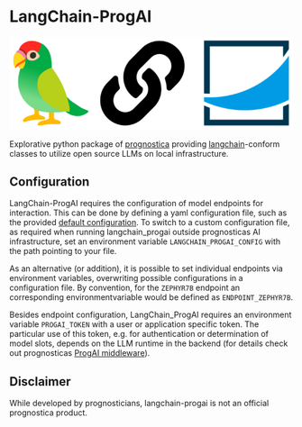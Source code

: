 # LangChain-ProgAI

![langchain_progai](.img/langchain_progai.png)

Explorative python package of [prognostica](https://www.prognostica.de/de/) providing [langchain](https://github.com/langchain-ai/langchain/tree/master)-conform classes to utilize open source LLMs on local infrastructure.


## Configuration

LangChain-ProgAI requires the configuration of model endpoints for interaction. This can be done by defining a yaml configuration file, such as the provided [default configuration](langchain_progai/config/default_config.yaml). To switch to a custom configuration file, as required when running langchain_progai outside prognosticas AI infrastructure, set an environment variable `LANGCHAIN_PROGAI_CONFIG` with the path pointing to your file.

As an alternative (or addition), it is possible to set individual endpoints via environment variables, overwriting possible configurations in a configuration file. By convention, for the `ZEPHYR7B` endpoint an corresponding environmentvariable would be defined as `ENDPOINT_ZEPHYR7B`.

Besides endpoint configuration, LangChain_ProgAI requires an environment variable `PROGAI_TOKEN` with a user or application specific token. The particular use of this token, e.g. for authentication or determination of model slots, depends on the LLM runtime in the backend (for details check out prognosticas [ProgAI middleware](https://github.com/discovertomorrow/progai-middleware/pkgs/container/progai-middleware)).

## Disclaimer

While developed by prognosticians, langchain-progai is not an official prognostica product.
